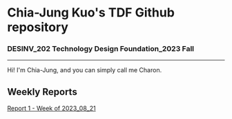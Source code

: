 # Chia-Jung Kuo's TDF Github repository
### DESINV_202 Technology Design Foundation_2023 Fall
---
Hi! I'm Chia-Jung, and you can simply call me Charon.


## Weekly Reports

[Report 1 - Week of 2023_08_21](https://github.com/Berkeley-MDes/tdf-fa23-chiajungkuo/blob/main/weekly-reports/2023_08_28-report-1.md)


